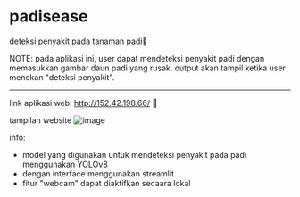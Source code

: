 # padisease
deteksi penyakit pada tanaman padi🌾

NOTE:
pada aplikasi ini, user dapat mendeteksi penyakit padi dengan memasukkan gambar daun padi yang rusak. output akan tampil ketika user menekan "deteksi penyakit".

_______________________________________________________
link aplikasi web: http://152.42.198.66/
🤖

tampilan website
![image](https://github.com/entsanerga/padisease/assets/101909253/bc4a31a9-e6ad-40a8-8246-ac7c8f6b69f3)


info:
- model yang digunakan untuk mendeteksi penyakit pada padi menggunakan YOLOv8
- dengan interface menggunakan streamlit
- fitur "webcam" dapat diaktifkan secaara lokal
